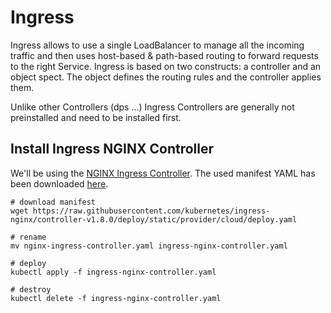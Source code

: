 # Ingress

Ingress allows to use a single LoadBalancer to manage all the incoming traffic and then uses host-based & path-based routing to forward requests to the right Service.
Ingress is based on two constructs: a controller and an object spect. The object defines the routing rules and the controller applies them.

Unlike other Controllers (dps ...) Ingress Controllers are generally not preinstalled and need to be installed first.

## Install Ingress NGINX Controller

We'll be using the [NGINX Ingress Controller](https://github.com/kubernetes/ingress-nginx). The used manifest YAML has been downloaded [here](https://raw.githubusercontent.com/kubernetes/ingress-nginx/controller-v1.8.0/deploy/static/provider/cloud/deploy.yaml).

```shell
# download manifest
wget https://raw.githubusercontent.com/kubernetes/ingress-nginx/controller-v1.8.0/deploy/static/provider/cloud/deploy.yaml

# rename
mv nginx-ingress-controller.yaml ingress-nginx-controller.yaml

# deploy
kubectl apply -f ingress-nginx-controller.yaml 

# destroy
kubectl delete -f ingress-nginx-controller.yaml 
```
